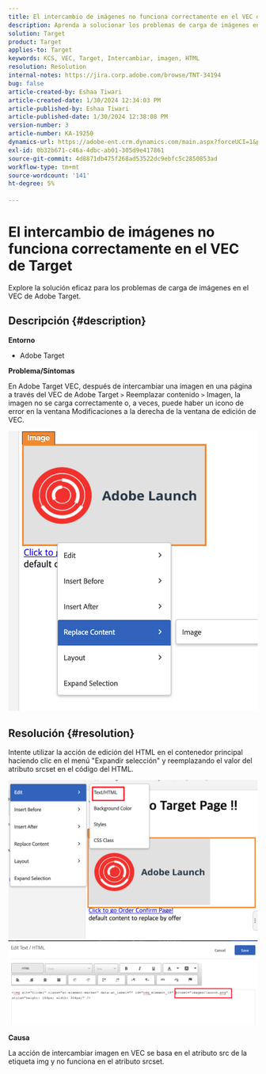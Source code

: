 ```yaml
---
title: El intercambio de imágenes no funciona correctamente en el VEC de Target
description: Aprenda a solucionar los problemas de carga de imágenes en el VEC de Adobe Target.
solution: Target
product: Target
applies-to: Target
keywords: KCS, VEC, Target, Intercambiar, imagen, HTML
resolution: Resolution
internal-notes: https://jira.corp.adobe.com/browse/TNT-34194
bug: false
article-created-by: Eshaa Tiwari
article-created-date: 1/30/2024 12:34:03 PM
article-published-by: Eshaa Tiwari
article-published-date: 1/30/2024 12:38:08 PM
version-number: 3
article-number: KA-19250
dynamics-url: https://adobe-ent.crm.dynamics.com/main.aspx?forceUCI=1&pagetype=entityrecord&etn=knowledgearticle&id=7183e6d5-6bbf-ee11-9079-6045bd006268
exl-id: 0b32b671-c46a-4dbc-ab01-305d9e417861
source-git-commit: 4d8871db475f268ad53522dc9ebfc5c2850853ad
workflow-type: tm+mt
source-wordcount: '141'
ht-degree: 5%

---
```


# El intercambio de imágenes no funciona correctamente en el VEC de Target


Explore la solución eficaz para los problemas de carga de imágenes en el VEC de Adobe Target.

## Descripción {#description}


<b>Entorno</b>

- Adobe Target

<b>Problema/Síntomas</b>

En Adobe Target VEC, después de intercambiar una imagen en una página a través del VEC de Adobe Target `>`  Reemplazar contenido `>`  Imagen, la imagen no se carga correctamente o, a veces, puede haber un icono de error en la ventana Modificaciones a la derecha de la ventana de edición de VEC.

![](assets/___7283e6d5-6bbf-ee11-9079-6045bd006268___.png)




## Resolución {#resolution}




Intente utilizar la acción de edición del HTML en el contenedor principal haciendo clic en el menú &quot;Expandir selección&quot; y reemplazando el valor del atributo srcset en el código del HTML.



![](assets/0776b561-36c2-ec11-983e-0022480ab970.png)![](assets/e63bb087-36c2-ec11-983e-0022480ab970.png)



<b>Causa</b>



La acción de intercambiar imagen en VEC se basa en el atributo src de la etiqueta img y no funciona en el atributo srcset.
